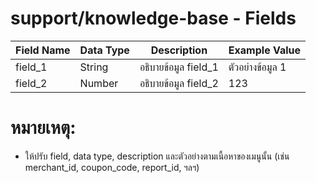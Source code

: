 # support/knowledge-base - Fields

| Field Name        | Data Type | Description                                 | Example Value      |
|-------------------|-----------|---------------------------------------------|--------------------|
| field_1           | String    | อธิบายข้อมูล field_1                       | ตัวอย่างข้อมูล 1   |
| field_2           | Number    | อธิบายข้อมูล field_2                       | 123                |

# หมายเหตุ:
- ให้ปรับ field, data type, description และตัวอย่างตามเนื้อหาของเมนูนั้น (เช่น merchant_id, coupon_code, report_id, ฯลฯ)